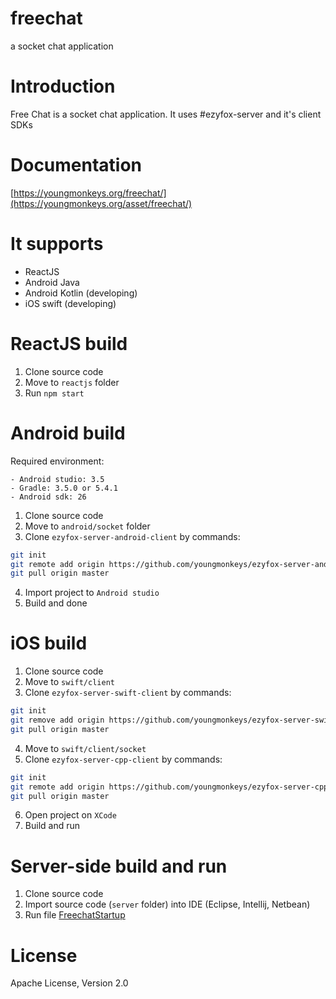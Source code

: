 # freechat
a socket chat application

# Introduction 

Free Chat is a socket chat application. It uses #ezyfox-server and it's client SDKs

# Documentation

[https://youngmonkeys.org/freechat/](https://youngmonkeys.org/asset/freechat/)

# It supports

- ReactJS
- Android Java
- Android Kotlin (developing)
- iOS swift (developing)
 
 # ReactJS build
 
 1. Clone source code
 2. Move to ```reactjs``` folder
 3. Run ```npm start```
 
 # Android build
 
 Required environment:
 
 ```
 - Android studio: 3.5
 - Gradle: 3.5.0 or 5.4.1
 - Android sdk: 26
 ```
 
 1. Clone source code
 2. Move to ```android/socket``` folder
 3. Clone ```ezyfox-server-android-client``` by commands:
 
 ```bash
git init
git remote add origin https://github.com/youngmonkeys/ezyfox-server-android-client.git
git pull origin master
```

4. Import project to ```Android studio```
5. Build and done

# iOS build

1. Clone source code
2. Move to ```swift/client```
3. Clone ```ezyfox-server-swift-client``` by commands:

```bash
git init
git remove add origin https://github.com/youngmonkeys/ezyfox-server-swift-client.git
git pull origin master
```

4. Move to ```swift/client/socket```
5. Clone ```ezyfox-server-cpp-client``` by commands:

```bash
git init
git remote add origin https://github.com/youngmonkeys/ezyfox-server-cpp-client.git
git pull origin master
``` 

6. Open project on ```XCode```
7. Build and run

# Server-side build and run

1. Clone source code
2. Import source code (```server``` folder) into IDE (Eclipse, Intellij, Netbean)
3. Run file [FreechatStartup](https://github.com/youngmonkeys/freechat/blob/master/server/freechat-startup/src/main/java/com/tvd12/freechat/FreechatStartup.java)

# License

Apache License, Version 2.0